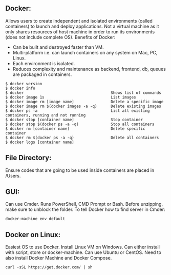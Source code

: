 ## Docker:
Allows users to create independent and isolated environments (called containers) to launch and deploy applications. Not a virtual machine as it
only shares resources of host machine in order to run its environments (does not include complete OS). Benefits of Docker:
- Can be built and destroyed faster than VM.
- Multi-platform i.e. can launch containers on any system on Mac, PC, Linux.
- Each environment is isolated.
- Reduces complexity and maintenance as backend, frontend, db, queues are packaged in containers.

```
$ docker version
$ docker info
$ docker                                      Shows list of commands
$ docker image 1s                             List images
$ docker image rm [image name]                Delete a specific image
$ docker image rm $(docker images -a -q)      Delete existing images
$ docker ps -a                                List all existing containers, running and not running
$ docker stop [container name]                Stop container
$ docker stop $(docker ps -a -q)              Stop all containers
$ docker rm [container name]                  Delete specific container
$ docker rm $(docker ps -a -q)                Delete all containers
$ docker logs [container name]
```

## File Directory:
Ensure codes that are going to be used inside containers are placed in /Users.

## GUI:
Can use Cmder. Runs PowerShell, CMD Prompt or Bash. Before unzipping, make sure to unblock the folder. To tell Docker how to find server in Cmder:
```
docker-machine env default
```

## Docker on Linux:
Easiest OS to use Docker. Install Linux VM on Windows. Can either install with script, store or docker-machine. Can use Ubuntu or CentOS. Need to also install Docker Machine and Docker Compose.
```
curl -sSL https://get.docker.com/ | sh
```
